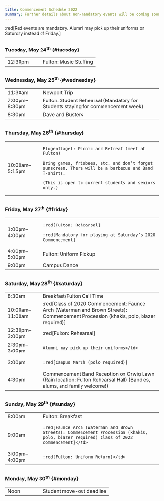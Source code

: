 ```yaml
---
title: Commencement Schedule 2022
summary: Further details about non-mandatory events will be coming soon. Exact timing is subject to change.
---
```


:red[Red events are mandatory. Alumni may pick up their uniforms on Saturday instead of Friday.]

<style>
td > p { margin-bottom: 0.5rem }
td > p:last-child { margin: 0 }
tr:last-child td { border-bottom: none }
h3 { margin-top: 2rem }
</style>

### Tuesday, May 24<sup>th</sup> {#tuesday}

<table class="table">
<tr>
  <td style="width: 100px">12:30pm</td>
  <td>Fulton: Music Stuffing</td>
</tr>
</table>

### Wednesday, May 25<sup>th</sup> {#wednesday}

<table class="table">
<tr>
  <td style="width: 100px">11:30am</td>
  <td>Newport Trip</td>
</tr>
<tr>
  <td>7:00pm–8:30pm</td>
  <td>Fulton: Student Rehearsal (Mandatory for Students staying for commencement week)</td>
</tr>
<tr>
  <td>8:30pm</td>
  <td>Dave and Busters</td>
</tr>
</table>

### Thursday, May 26<sup>th</sup> {#thursday}

<table class="table">
<tr>
  <td style="width: 100px">10:00am–5:15pm</td>
  <td>

    Flugenflagel: Picnic and Retreat (meet at Fulton)

    Bring games, frisbees, etc. and don’t forget sunscreen. There will be a barbecue and Band T-shirts.

    (This is open to current students and seniors only.)

  </td>
</tr>
</table>

### Friday, May 27<sup>th</sup> {#friday}

<table class="table">
<tr>
  <td style="width: 100px">1:00pm–4:00pm</td>
  <td>

    :red[Fulton: Rehearsal]

    :red[Mandatory for playing at Saturday’s 2020 Commencement]

  </td>
</tr>
<tr>
  <td>4:00pm–5:00pm</td>
  <td>Fulton: Uniform Pickup</td>
</tr>
<tr>
  <td>9:00pm</td>
  <td>Campus Dance</td>
</tr>
</table>

### Saturday, May 28<sup>th</sup> {#saturday}

<table class="table">
<tr>
  <td style="width: 100px">8:30am</td>
  <td>Breakfast/Fulton Call Time</td>
</tr>
<tr>
  <td>10:00am–11:00am</td>
  <td>
  
  :red[Class of 2020 Commencement: Faunce Arch (Waterman and Brown Streets): Commencement Procession (khakis, polo, blazer required)]</td>
</tr>
<tr>
  <td>12:30pm–3:00pm</td>
  <td>
  
  :red[Fulton: Rehearsal]</td>
</tr>
<tr>
  <td>2:30pm–3:00pm</td>
  <td>

    Alumni may pick up their uniforms</td>

</tr>
<tr>
  <td>3:00pm</td>
  <td>
  
    :red[Campus March (polo required)]
  
  </td>
</tr>
<tr>
  <td>4:30pm</td>
  <td>Commencement Band Reception on Orwig Lawn (Rain location: Fulton Rehearsal Hall) (Bandies, alums, and family welcome!)</td>
</tr>
</table>

### Sunday, May 29<sup>th</sup> {#sunday}

<table class="table">
<tr>
  <td style="width: 100px">8:00am</td>
  <td>Fulton: Breakfast</td>
</tr>
<tr>
  <td>9:00am</td>
  <td>
  
    :red[Faunce Arch (Waterman and Brown Streets): Commencement Procession (khakis, polo, blazer required) Class of 2022 commencement]</td>
</tr>
<tr>
  <td>3:00pm–4:00pm</td>
  <td>
  
    :red[Fulton: Uniform Return]</td>
</tr>
</table>

### Monday, May 30<sup>th</sup> {#monday}

<table class="table">
<tr>
  <td style="width: 100px">Noon</td>
  <td>Student move-out deadline</td>
</tr>
</table>
